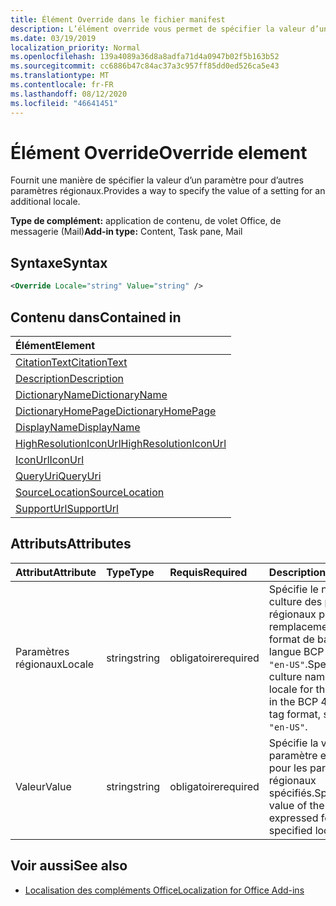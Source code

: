 ```yaml
---
title: Élément Override dans le fichier manifest
description: L’élément override vous permet de spécifier la valeur d’un paramètre pour des paramètres régionaux supplémentaires.
ms.date: 03/19/2019
localization_priority: Normal
ms.openlocfilehash: 139a4089a36d8a8adfa71d4a0947b02f5b163b52
ms.sourcegitcommit: cc6886b47c84ac37a3c957ff85dd0ed526ca5e43
ms.translationtype: MT
ms.contentlocale: fr-FR
ms.lasthandoff: 08/12/2020
ms.locfileid: "46641451"
---
```

# <a name="override-element"></a><span data-ttu-id="652ec-103">Élément Override</span><span class="sxs-lookup"><span data-stu-id="652ec-103">Override element</span></span>

<span data-ttu-id="652ec-104">Fournit une manière de spécifier la valeur d’un paramètre pour d’autres paramètres régionaux.</span><span class="sxs-lookup"><span data-stu-id="652ec-104">Provides a way to specify the value of a setting for an additional locale.</span></span>

<span data-ttu-id="652ec-105">**Type de complément:** application de contenu, de volet Office, de messagerie (Mail)</span><span class="sxs-lookup"><span data-stu-id="652ec-105">**Add-in type:** Content, Task pane, Mail</span></span>

## <a name="syntax"></a><span data-ttu-id="652ec-106">Syntaxe</span><span class="sxs-lookup"><span data-stu-id="652ec-106">Syntax</span></span>

```XML
<Override Locale="string" Value="string" />
```

## <a name="contained-in"></a><span data-ttu-id="652ec-107">Contenu dans</span><span class="sxs-lookup"><span data-stu-id="652ec-107">Contained in</span></span>

|<span data-ttu-id="652ec-108">Élément</span><span class="sxs-lookup"><span data-stu-id="652ec-108">Element</span></span>|
|:-----|
|[<span data-ttu-id="652ec-109">CitationText</span><span class="sxs-lookup"><span data-stu-id="652ec-109">CitationText</span></span>](citationtext.md)|
|[<span data-ttu-id="652ec-110">Description</span><span class="sxs-lookup"><span data-stu-id="652ec-110">Description</span></span>](description.md)|
|[<span data-ttu-id="652ec-111">DictionaryName</span><span class="sxs-lookup"><span data-stu-id="652ec-111">DictionaryName</span></span>](dictionaryname.md)|
|[<span data-ttu-id="652ec-112">DictionaryHomePage</span><span class="sxs-lookup"><span data-stu-id="652ec-112">DictionaryHomePage</span></span>](dictionaryhomepage.md)|
|[<span data-ttu-id="652ec-113">DisplayName</span><span class="sxs-lookup"><span data-stu-id="652ec-113">DisplayName</span></span>](displayname.md)|
|[<span data-ttu-id="652ec-114">HighResolutionIconUrl</span><span class="sxs-lookup"><span data-stu-id="652ec-114">HighResolutionIconUrl</span></span>](highresolutioniconurl.md)|
|[<span data-ttu-id="652ec-115">IconUrl</span><span class="sxs-lookup"><span data-stu-id="652ec-115">IconUrl</span></span>](iconurl.md)|
|[<span data-ttu-id="652ec-116">QueryUri</span><span class="sxs-lookup"><span data-stu-id="652ec-116">QueryUri</span></span>](queryuri.md)|
|[<span data-ttu-id="652ec-117">SourceLocation</span><span class="sxs-lookup"><span data-stu-id="652ec-117">SourceLocation</span></span>](sourcelocation.md)|
|[<span data-ttu-id="652ec-118">SupportUrl</span><span class="sxs-lookup"><span data-stu-id="652ec-118">SupportUrl</span></span>](supporturl.md)|

## <a name="attributes"></a><span data-ttu-id="652ec-119">Attributs</span><span class="sxs-lookup"><span data-stu-id="652ec-119">Attributes</span></span>

|<span data-ttu-id="652ec-120">Attribut</span><span class="sxs-lookup"><span data-stu-id="652ec-120">Attribute</span></span>|<span data-ttu-id="652ec-121">Type</span><span class="sxs-lookup"><span data-stu-id="652ec-121">Type</span></span>|<span data-ttu-id="652ec-122">Requis</span><span class="sxs-lookup"><span data-stu-id="652ec-122">Required</span></span>|<span data-ttu-id="652ec-123">Description</span><span class="sxs-lookup"><span data-stu-id="652ec-123">Description</span></span>|
|:-----|:-----|:-----|:-----|
|<span data-ttu-id="652ec-124">Paramètres régionaux</span><span class="sxs-lookup"><span data-stu-id="652ec-124">Locale</span></span>|<span data-ttu-id="652ec-125">string</span><span class="sxs-lookup"><span data-stu-id="652ec-125">string</span></span>|<span data-ttu-id="652ec-126">obligatoire</span><span class="sxs-lookup"><span data-stu-id="652ec-126">required</span></span>|<span data-ttu-id="652ec-127">Spécifie le nom de culture des paramètres régionaux pour ce remplacement au format de balise de langue BCP 47, comme `"en-US"`.</span><span class="sxs-lookup"><span data-stu-id="652ec-127">Specifies the culture name of the locale for this override in the BCP 47 language tag format, such as  `"en-US"`.</span></span>|
|<span data-ttu-id="652ec-128">Valeur</span><span class="sxs-lookup"><span data-stu-id="652ec-128">Value</span></span>|<span data-ttu-id="652ec-129">string</span><span class="sxs-lookup"><span data-stu-id="652ec-129">string</span></span>|<span data-ttu-id="652ec-130">obligatoire</span><span class="sxs-lookup"><span data-stu-id="652ec-130">required</span></span>|<span data-ttu-id="652ec-131">Spécifie la valeur du paramètre exprimée pour les paramètres régionaux spécifiés.</span><span class="sxs-lookup"><span data-stu-id="652ec-131">Specifies value of the setting expressed for the specified locale.</span></span>|

## <a name="see-also"></a><span data-ttu-id="652ec-132">Voir aussi</span><span class="sxs-lookup"><span data-stu-id="652ec-132">See also</span></span>

- [<span data-ttu-id="652ec-133">Localisation des compléments Office</span><span class="sxs-lookup"><span data-stu-id="652ec-133">Localization for Office Add-ins</span></span>](../../develop/localization.md)
